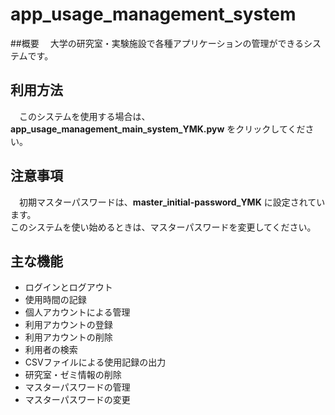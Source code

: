 # app_usage_management_system

##概要
　大学の研究室・実験施設で各種アプリケーションの管理ができるシステムです。

## 利用方法
　このシステムを使用する場合は、**app_usage_management_main_system_YMK.pyw** をクリックしてください。

## 注意事項
　初期マスターパスワードは、**master_initial-password_YMK** に設定されています。<br>このシステムを使い始めるときは、マスターパスワードを変更してください。
 
## 主な機能

* ログインとログアウト
* 使用時間の記録
* 個人アカウントによる管理
* 利用アカウントの登録
* 利用アカウントの削除
* 利用者の検索
* CSVファイルによる使用記録の出力
* 研究室・ゼミ情報の削除
* マスターパスワードの管理
* マスターパスワードの変更
